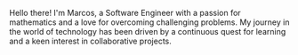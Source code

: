 Hello there! I'm Marcos, a Software Engineer with a passion for mathematics and a love for overcoming challenging problems. My journey in the world of technology has been driven by a continuous quest for learning and a keen interest in collaborative projects.

